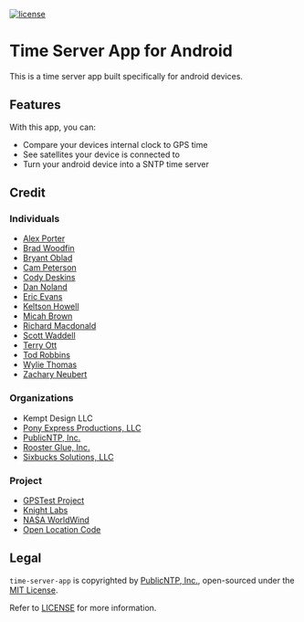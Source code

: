[![license](https://img.shields.io/github/license/mashape/apistatus.svg)]()
# Time Server App for Android
This is a time server app built specifically for android devices.

## Features
With this app, you can:
- Compare your devices internal clock to GPS time
- See satellites your device is connected to
- Turn your android device into a SNTP time server

## Credit

### Individuals
- [Alex Porter](https://github.com/TheAlexPorter)
- [Brad Woodfin](https://github.com/woodfjo)
- [Bryant Oblad](https://github.com/boblad)
- [Cam Peterson](https://github.com/campeterson)
- [Cody Deskins](https://github.com/cdeskins)
- [Dan Noland](https://github.com/nolandda)
- [Eric Evans](https://github.com/Zipbug)
- [Keltson Howell](https://keltsonhowell.com/)
- [Micah Brown](https://github.com/Brnin8r)
- [Richard Macdonald](https://github.com/thewidgetsmith)
- [Scott Waddell](https://github.com/swaddell)
- [Terry Ott](https://github.com/TerryOtt)
- [Tod Robbins](https://github.com/todrobbins)
- [Wylie Thomas](https://github.com/wyliethomas)
- [Zachary Neubert](https://github.com/ZacNeubert)

### Organizations
- Kempt Design LLC
- [Pony Express Productions, LLC](https://pxp200.com/)
- [PublicNTP, Inc.](https://publicntp.org/)
- [Rooster Glue, Inc.](https://roosterglue.com/)
- [Sixbucks Solutions, LLC](https://github.com/SixbucksSolutions)

### Project
- [GPSTest Project](https://github.com/barbeau/gpstest)
- [Knight Labs](http://timeline.knightlab.com/)
- [NASA WorldWind](https://worldwind.arc.nasa.gov/)
- [Open Location Code](https://github.com/google/open-location-code)

## Legal
`time-server-app` is copyrighted by [PublicNTP, Inc.](https://publicntp.org),
open-sourced under the [MIT License](https://en.wikipedia.org/wiki/MIT_License).

Refer to
[LICENSE](https://github.com/PublicNTP/time-server-app/blob/master/LICENSE)
for more information.

